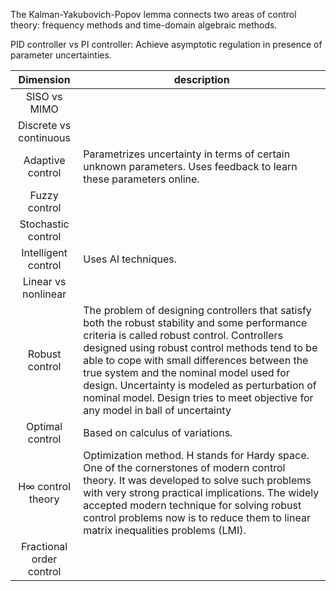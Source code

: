 
The Kalman-Yakubovich-Popov lemma connects two areas of control theory:
frequency methods and time-domain algebraic methods.

PID controller vs PI controller: Achieve asymptotic regulation in
presence of parameter uncertainties.


 Dimension | description |
 :--------:| ---------- |
 SISO vs MIMO |  
 Discrete vs continuous |  
 Adaptive control | Parametrizes uncertainty in terms of certain unknown parameters. Uses feedback to learn these parameters online. 
 Fuzzy control |  
 Stochastic control | 
 Intelligent control | Uses AI techniques. 
 Linear vs nonlinear |  
 Robust control  | The problem of designing controllers that satisfy both the robust stability and some performance criteria is called robust control.  Controllers designed using robust control methods tend to be able to cope with small differences between the true system and the nominal model used for design. Uncertainty is modeled as perturbation of nominal model.  Design tries to meet objective for any model in ball of uncertainty
 Optimal control | Based on calculus of variations. 
 H∞ control theory | Optimization method.  H stands for Hardy space.  One of the cornerstones of modern control theory. It was developed to solve such problems with very strong practical implications. The widely accepted modern technique for solving robust control problems now is to reduce them to linear matrix inequalities problems (LMI). 
 Fractional order control |  


